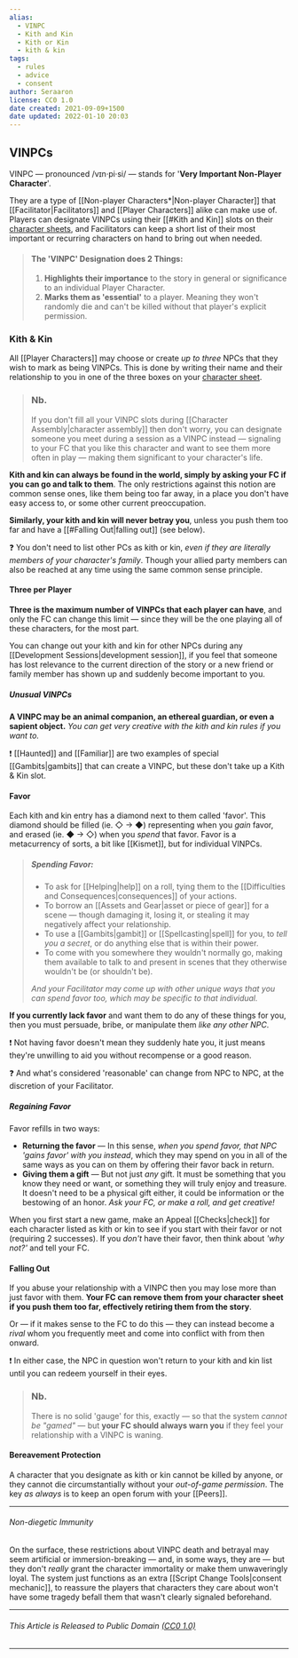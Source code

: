 ```yaml
---
alias:
  - VINPC
  - Kith and Kin
  - Kith or Kin
  - kith & kin
tags:
  - rules
  - advice
  - consent
author: Seraaron
license: CC0 1.0
date created: 2021-09-09+1500
date updated: 2022-01-10 20:03
---
```


## VINPCs

VINPC — pronounced /vɪn·pi·si/ — stands for '**Very Important Non-Player Character**'.

They are a type of [[Non-player Characters*|Non-player Character]] that [[Facilitator|Facilitators]] and [[Player Characters]] alike can make use of. Players can designate VINPCs using their [[#Kith and Kin]] slots on their [character sheets](#unfinished), and Facilitators can keep a short list of their most important or recurring characters on hand to bring out when needed.

> #### The 'VINPC' Designation does 2 Things:
> 
> 1. **Highlights their importance** to the story in general or significance to an individual Player Character.
> 2. **Marks them as 'essential'** to a player. Meaning they won't randomly die and can't be killed without that player's explicit permission.

### Kith & Kin

All [[Player Characters]] may choose or create _up to three_ NPCs that they wish to mark as being VINPCs. This is done by writing their name and their relationship to you in one of the three boxes on your [character sheet](#charsheet).

> ### Nb.
>
> If you don't fill all your VINPC slots during [[Character Assembly|character assembly]] then don't worry, you can designate someone you meet during a session as a VINPC instead — signaling to your FC that you like this character and want to see them more often in play — making them significant to your character's life.

**Kith and kin can always be found in the world, simply by asking your FC if you can go and talk to them**. The only restrictions against this notion are common sense ones, like them being too far away, in a place you don't have easy access to, or some other current preoccupation.

**Similarly, your kith and kin will never betray you**, unless you push them too far and have a [[#Falling Out|falling out]] (see below).

❓ You don't need to list other PCs as kith or kin, _even if they are literally members of your character's family_.  Though your allied party members can also be reached at any time using the same common sense principle.

#### Three per Player

**Three is the maximum number of VINPCs that each player can have**, and only the FC can change this limit — since they will be the one playing all of these characters, for the most part.

You can change out your kith and kin for other NPCs during any [[Development Sessions|development session]], if you feel that someone has lost relevance to the current direction of the story or a new friend or family member has shown up and suddenly become important to you.

##### Unusual VINPCs

**A VINPC may be an animal companion, an ethereal guardian, or even a sapient object.** _You can get very creative with the kith and kin rules if you want to._

❗ [[Haunted]] and [[Familiar]] are two examples of special [[Gambits|gambits]] that can create a VINPC, but these don't take up a Kith & Kin slot. 

#### Favor

Each kith and kin entry has a diamond next to them called 'favor'. This diamond should be filled (ie. ◇ → ◆) representing when you _gain_ favor, and erased (ie. ◆ → ◇) when you _spend_ that favor. Favor is a metacurrency of sorts, a bit like [[Kismet]], but for individual VINPCs.

> ##### Spending Favor:
>
> - To ask for [[Helping|help]] on a roll, tying them to the [[Difficulties and Consequences|consequences]] of your actions.
> - To borrow an [[Assets and Gear|asset or piece of gear]] for a scene —  though damaging it, losing it, or stealing it may negatively affect your relationship.
> - To use a [[Gambits|gambit]] or [[Spellcasting|spell]] for you, to _tell you a secret_, or do anything else that is within their power.
> - To come with you somewhere they wouldn't normally go, making them available to talk to and present in scenes that they otherwise wouldn't be (or shouldn't be).
>
> _And your Facilitator may come up with other unique ways that you can spend favor too, which may be specific to that individual._

**If you currently lack favor** and want them to do any of these things for you, then you must persuade, bribe, or manipulate them _like any other NPC_.

❗ Not having favor doesn't mean they suddenly hate you, it just means they're unwilling to aid you without recompense or a good reason.

❓ And what's considered 'reasonable' can change from NPC to NPC, at the discretion of your Facilitator.

##### Regaining Favor

Favor refills in two ways:

- **Returning the favor** — In this sense, _when you spend favor, that NPC 'gains favor' with you instead_, which they may spend on you in all of the same ways as you can on them by offering their favor back in return.
- **Giving them a gift** — But not just _any_ gift. It must be something that you know they need or want, or something they will truly enjoy and treasure. It doesn't need to be a physical gift either, it could be information or the bestowing of an honor. _Ask your FC, or make a roll, and get creative!_

When you first start a new game, make an Appeal [[Checks|check]] for each character listed as kith or kin to see if you start with their favor or not (requiring 2 successes). If you _don't_ have their favor, then think about _'why not?'_ and tell your FC.

#### Falling Out

If you abuse your relationship with a VINPC then you may lose more than just favor with them. **Your FC can remove them from your character sheet if you push them too far, effectively retiring them from the story**.

Or — if it makes sense to the FC to do this — they can instead become a _rival_ whom you frequently meet and come into conflict with from then onward.

❗ In either case, the NPC in question won't return to your kith and kin list until you can redeem yourself in their eyes.

> ### Nb.
>
> There is no solid 'gauge' for this, exactly — so that the system _cannot be "gamed"_ — but **your FC should always warn you** if they feel your relationship with a VINPC is waning.

#### Bereavement Protection

A character that you designate as kith or kin cannot be killed by anyone, or they cannot die circumstantially without your _out-of-game permission_. The key _as always_ is to keep an open forum with your [[Peers]].

---

###### Non-diegetic Immunity

On the surface, these restrictions about VINPC death and betrayal may seem artificial or immersion-breaking — and, in some ways, they are — but they don't _really_ grant the character immortality or make them unwaveringly loyal. The system just functions as an extra [[Script Change Tools|consent mechanic]], to reassure the players that characters they care about won't have some tragedy befall them that wasn't clearly signaled beforehand.

---

###### This Article is Released to Public Domain [(CC0 1.0)](https:/creativecommons.org/publicdomain/zero/1.0/)

---
